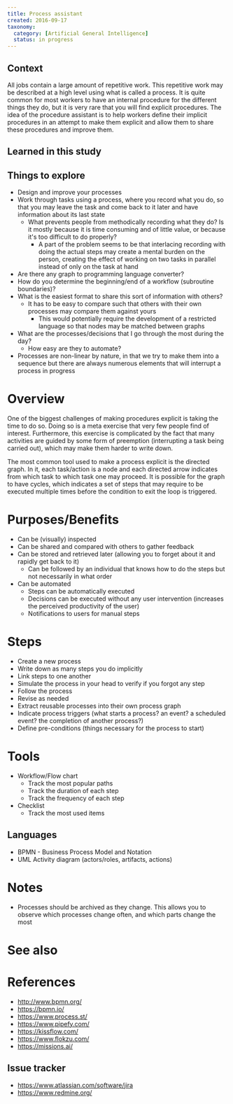 ```yaml
---
title: Process assistant
created: 2016-09-17
taxonomy:
  category: [Artificial General Intelligence]
  status: in progress
---
```


## Context
All jobs contain a large amount of repetitive work. This repetitive work may be described at a high level using what is called a process. It is quite common for most workers to have an internal procedure for the different things they do, but it is very rare that you will find explicit procedures. The idea of the procedure assistant is to help workers define their implicit procedures in an attempt to make them explicit and allow them to share these procedures and improve them.

## Learned in this study

## Things to explore
* Design and improve your processes
* Work through tasks using a process, where you record what you do, so that you may leave the task and come back to it later and have information about its last state
	* What prevents people from methodically recording what they do? Is it mostly because it is time consuming and of little value, or because it's too difficult to do properly?
		* A part of the problem seems to be that interlacing recording with doing the actual steps may create a mental burden on the person, creating the effect of working on two tasks in parallel instead of only on the task at hand
* Are there any graph to programming language converter?
* How do you determine the beginning/end of a workflow (subroutine boundaries)?
* What is the easiest format to share this sort of information with others?
	* It has to be easy to compare such that others with their own processes may compare them against yours
		* This would potentially require the development of a restricted language so that nodes may be matched between graphs
* What are the processes/decisions that I go through the most during the day?
	* How easy are they to automate?
* Processes are non-linear by nature, in that we try to make them into a sequence but there are always numerous elements that will interrupt a process in progress

# Overview
One of the biggest challenges of making procedures explicit is taking the time to do so. Doing so is a meta exercise that very few people find of interest. Furthermore, this exercise is complicated by the fact that many activities are guided by some form of preemption (interrupting a task being carried out), which may make them harder to write down.

The most common tool used to make a process explicit is the directed graph. In it, each task/action is a node and each directed arrow indicates from which task to which task one may proceed. It is possible for the graph to have cycles, which indicates a set of steps that may require to be executed multiple times before the condition to exit the loop is triggered.

# Purposes/Benefits
* Can be (visually) inspected
* Can be shared and compared with others to gather feedback
* Can be stored and retrieved later (allowing you to forget about it and rapidly get back to it)
	* Can be followed by an individual that knows how to do the steps but not necessarily in what order
* Can be automated
	* Steps can be automatically executed
	* Decisions can be executed without any user intervention (increases the perceived productivity of the user)
	* Notifications to users for manual steps

# Steps
* Create a new process
* Write down as many steps you do implicitly
* Link steps to one another
* Simulate the process in your head to verify if you forgot any step
* Follow the process
* Revise as needed
* Extract reusable processes into their own process graph
* Indicate process triggers (what starts a process? an event? a scheduled event? the completion of another process?)
* Define pre-conditions (things necessary for the process to start)

# Tools
* Workflow/Flow chart
	* Track the most popular paths
	* Track the duration of each step
	* Track the frequency of each step
* Checklist
	* Track the most used items

## Languages
* BPMN - Business Process Model and Notation
* UML Activity diagram (actors/roles, artifacts, actions)

# Notes
* Processes should be archived as they change. This allows you to observe which processes change often, and which parts change the most

# See also

# References
* http://www.bpmn.org/
* https://bpmn.io/
* https://www.process.st/
* https://www.pipefy.com/
* https://kissflow.com/
* https://www.flokzu.com/
* https://missions.ai/

## Issue tracker
* https://www.atlassian.com/software/jira
* https://www.redmine.org/
